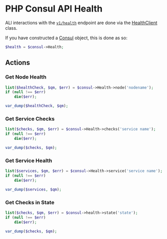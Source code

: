 # PHP Consul API Health

ALl interactions with the [`v1/health`](https://www.consul.io/docs/agent/http/health.html) endpoint are done
via the [HealthClient](../src/Health/HealthClient.php) class.

If you have constructed a [Consul](../src/Consul.php) object, this is done as so:

```php
$health = $consul->Health;
```

## Actions

### Get Node Health

```php
list($healthCheck, $qm, $err) = $consul->Health->node('nodename');
if (null !== $err)
    die($err);

var_dump($healthCheck, $qm);
```

### Get Service Checks

```php
list($checks, $qm, $err) = $consul->Health->checks('service name');
if (null !== $err)
    die($err);

var_dump($checks, $qm);
```

### Get Service Health

```php
list($services, $qm, $err) = $consul->Health->service('service name');
if (null !== $err)
    die($err);

var_dump($services, $qm);
```

### Get Checks in State

```php
list($checks, $qm, $err) = $consul->health->state('state');
if (null !== $err)
    die($err);

var_dump($checks, $qm);
```